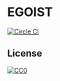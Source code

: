 # EGOIST

[![Circle CI](https://circleci.com/gh/egoist/egoist.github.io.source/tree/master.svg)](https://circleci.com/gh/egoist/egoist.github.io.source/tree/master)

## License


[![CC0](http://mirrors.creativecommons.org/presskit/buttons/88x31/svg/cc-zero.svg)](https://creativecommons.org/publicdomain/zero/1.0/)
